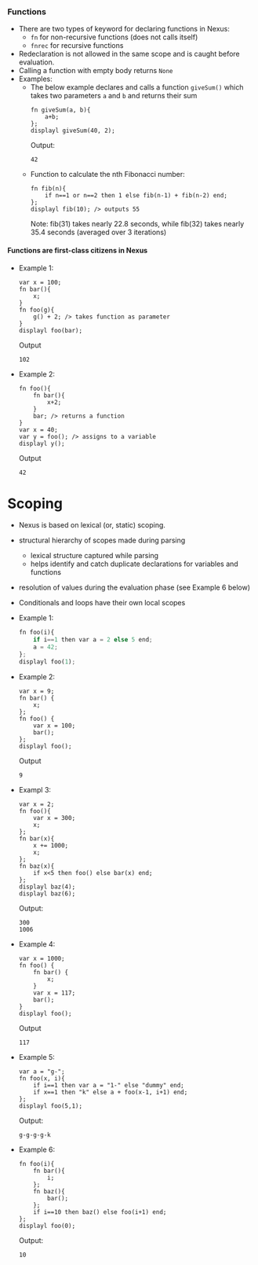 ### Functions
- There are two types of keyword for declaring functions in Nexus:
    - `fn` for non-recursive functions (does not calls itself)
    - `fnrec` for recursive functions
- Redeclaration is not allowed in the same scope and is caught before evaluation.
- Calling a function with empty body returns `None`
- Examples:
    - The below example declares and calls a function `giveSum()` which takes two parameters `a` and `b` and returns their sum
        ```plaintext
        fn giveSum(a, b){
            a+b;
        };
        displayl giveSum(40, 2);
        ```
        Output:
        ```
        42
        ```
    - Function to calculate the nth Fibonacci number:
        ```
        fn fib(n){
            if n==1 or n==2 then 1 else fib(n-1) + fib(n-2) end;
        };
        displayl fib(10); /> outputs 55
        ```
        Note: fib(31) takes nearly 22.8 seconds, while fib(32) takes nearly 35.4 seconds (averaged over 3 iterations)

#### Functions are first-class citizens in Nexus
- Example 1:
    ```plaintext
    var x = 100;
    fn bar(){
        x;
    }
    fn foo(g){ 
        g() + 2; /> takes function as parameter
    }
    displayl foo(bar);
    ```
    Output
    ```
    102
    ```

- Example 2:
    ```
    fn foo(){
        fn bar(){
            x+2;
        }
        bar; /> returns a function
    }
    var x = 40;
    var y = foo(); /> assigns to a variable
    displayl y();
    ```
    Output
    ```
    42
    ```

# Scoping
- Nexus is based on lexical (or, static) scoping.

- structural hierarchy of scopes made during parsing
    - lexical structure captured while parsing
    - helps identify and catch duplicate declarations for variables and functions
- resolution of values during the evaluation phase (see Example 6 below)

- Conditionals and loops have their own local scopes

- Example 1:
    ```python
    fn foo(i){
        if i==1 then var a = 2 else 5 end;
        a = 42;
    };
    displayl foo(1);
    ```
- Example 2:
    ```
    var x = 9;
    fn bar() {
        x;
    };
    fn foo() {
        var x = 100;
        bar();
    };
    displayl foo();
    ```
    Output
    ```
    9
    ```


- Exampl 3:
    ```
    var x = 2;
    fn foo(){
        var x = 300;
        x;
    };
    fn bar(x){
        x += 1000;
        x;
    };
    fn baz(x){
        if x<5 then foo() else bar(x) end;
    };
    displayl baz(4);
    displayl baz(6);
    ```
    Output:
    ```
    300
    1006
    ```

- Example 4:
    ```
    var x = 1000;
    fn foo() {
        fn bar() {
            x;
        }
        var x = 117;
        bar();
    }
    displayl foo();
    ```
    Output
    ```
    117
    ```

- Example 5:
    ```
    var a = "g-";
    fn foo(x, i){
        if i==1 then var a = "1-" else "dummy" end;
        if x==1 then "k" else a + foo(x-1, i+1) end; 
    };
    displayl foo(5,1);
    ```
    Output:
    ```
    g-g-g-g-k
    ```

- Example 6:
    ```
    fn foo(i){
        fn bar(){
            i;
        };
        fn baz(){
            bar();
        };
        if i==10 then baz() else foo(i+1) end;
    };
    displayl foo(0);
    ```
    Output:
    ```
    10
    ```
